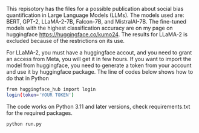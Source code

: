This repisotory has the files for a possible publication about social bias quantification in Large Language Models (LLMs). The models used are: BERT, GPT-2, LLaMA-2-7B, Falcon-7B, and MistralAI-7B. The fine-tuned models with the highest classification accuracy are on my page on huggingface https://huggingface.co/kumo24. The results for LLaMA-2 is excluded because of the restrictions on its use. 

For LLaMA-2, you must have a huggingface accout, and you need to grant an access from Meta, you will get it in few hours. If you want to import the model from huggingface, you need to generate a token from your account and use it by huggingface package. The line of codes below shows how to do that in Python

```bash
from huggingface_hub import login
login(token='YOUR TOKEN')
```
The code works on Python 3.11 and later versions, check requirements.txt for the required packages.


```bash
python run.py
```
